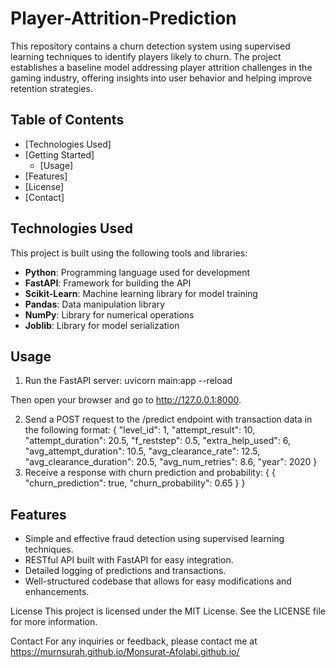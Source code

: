 # Player-Attrition-Prediction
This repository contains a churn detection system using supervised learning techniques to identify players likely to churn. The project establishes a baseline model addressing player attrition challenges in the gaming industry, offering insights into user behavior and helping improve retention strategies.

## Table of Contents

- [Technologies Used]
- [Getting Started]
  - [Usage]
- [Features]
- [License]
- [Contact]



## Technologies Used

This project is built using the following tools and libraries:

- **Python**: Programming language used for development
- **FastAPI**: Framework for building the API
- **Scikit-Learn**: Machine learning library for model training
- **Pandas**: Data manipulation library
- **NumPy**: Library for numerical operations
- **Joblib**: Library for model serialization



## Usage

1. Run the FastAPI server:
uvicorn main:app --reload

Then open your browser and go to  http://127.0.0.1:8000.

2. Send a POST request to the /predict endpoint with transaction data in the following format:
{
	"level_id": 1,
	"attempt_result": 10,
	"attempt_duration": 20.5,
	"f_reststep": 0.5,
	"extra_help_used": 6,
	"avg_attempt_duration": 10.5,
	"avg_clearance_rate": 12.5,
	"avg_clearance_duration": 20.5,
	"avg_num_retries": 8.6,
	"year": 2020
}
3. Receive a response with churn prediction and probability:
{
    {
  "churn_prediction": true,
  "churn_probability": 0.65
}
}

## Features
- Simple and effective fraud detection using supervised learning techniques.
- RESTful API built with FastAPI for easy integration.
- Detailed logging of predictions and transactions.
- Well-structured codebase that allows for easy modifications and enhancements.

License
This project is licensed under the MIT License. See the LICENSE file for more information.

Contact
For any inquiries or feedback, please contact me at https://murnsurah.github.io/Monsurat-Afolabi.github.io/
